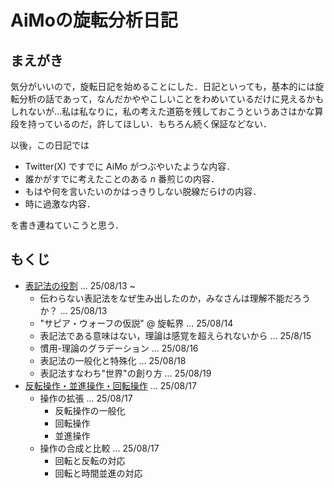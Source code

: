 # AiMoの旋転分析日記
## まえがき
気分がいいので，旋転日記を始めることにした．日記といっても，基本的には旋転分析の話であって，なんだかややこしいことをわめいているだけに見えるかもしれないが...私は私なりに，私の考えた道筋を残しておこうというあさはかな算段を持っているのだ，許してほしい．もちろん続く保証などない．

以後，この日記では
- Twitter(X) ですでに AiMo がつぶやいたような内容．
- 誰かがすでに考えたことのある $n$ 番煎じの内容．
- もはや何を言いたいのかはっきりしない脱線だらけの内容．
- 時に過激な内容．

を書き連ねていこうと思う．

## もくじ
- [表記法の役割](250813_role_of_notations.md) ... 25/08/13 ~
    - 伝わらない表記法をなぜ生み出したのか，みなさんは理解不能だろうか？ ... 25/08/13
    - "サピア・ウォーフの仮説" @ 旋転界 ... 25/08/14
    - 表記法である意味はない，理論は感覚を超えられないから ... 25/8/15
    - 慣用-理論のグラデーション ... 25/08/16
    - 表記法の一般化と特殊化 ... 25/08/18
    - 表記法すなわち"世界"の創り方 ... 25/08/19
- [反転操作・並進操作・回転操作](250817_expansion_of_operations.md) ... 25/08/17
    - 操作の拡張 ... 25/08/17
        - 反転操作の一般化
        - 回転操作
        - 並進操作
    - 操作の合成と比較 ... 25/08/17
        - 回転と反転の対応
        - 回転と時間並進の対応

